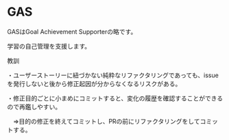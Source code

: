 # GAS

GASはGoal Achievement Supporterの略です。

学習の自己管理を支援します。

教訓

・ユーザーストーリーに紐づかない純粋なリファクタリングであっても、issueを発行しないと後から修正起因が分からなくなるリスクがある。

・修正目的ごとに小まめにコミットすると、変化の履歴を確認することができるので再鑑しやすい。

　⇒目的の修正を終えてコミットし、PRの前にリファクタリングをしてコミットする。
